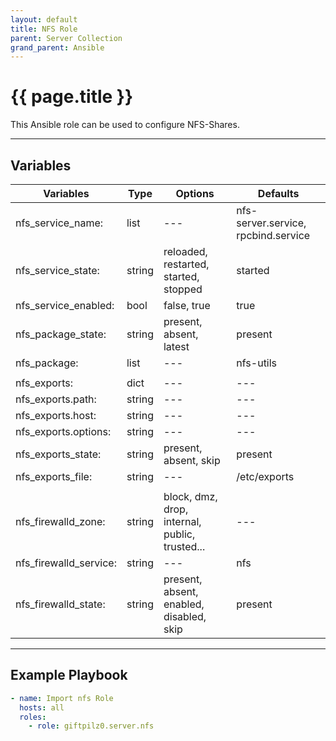 ```yaml
---
layout: default
title: NFS Role
parent: Server Collection
grand_parent: Ansible
---
```


# {{ page.title }}

This Ansible role can be used to configure NFS-Shares.

______________________________________________________________________

## Variables

| Variables              | Type   | Options                                        | Defaults                            |
| ---------------------- | ------ | ---------------------------------------------- | ----------------------------------- |
| nfs_service_name:      | list   | ---                                            | nfs-server.service, rpcbind.service |
| nfs_service_state:     | string | reloaded, restarted, started, stopped          | started                             |
| nfs_service_enabled:   | bool   | false, true                                    | true                                |
| nfs_package_state:     | string | present, absent, latest                        | present                             |
| nfs_package:           | list   | ---                                            | nfs-utils                           |
|                        |        |                                                |                                     |
| nfs_exports:           | dict   | ---                                            | ---                                 |
| nfs_exports.path:      | string | ---                                            | ---                                 |
| nfs_exports.host:      | string | ---                                            | ---                                 |
| nfs_exports.options:   | string | ---                                            | ---                                 |
| nfs_exports_state:     | string | present, absent, skip                          | present                             |
| nfs_exports_file:      | string | ---                                            | /etc/exports                        |
|                        |        |                                                |                                     |
| nfs_firewalld_zone:    | string | block, dmz, drop, internal, public, trusted... | ---                                 |
| nfs_firewalld_service: | string | ---                                            | nfs                                 |
| nfs_firewalld_state:   | string | present, absent, enabled, disabled, skip       | present                             |

______________________________________________________________________

## Example Playbook

```yaml
- name: Import nfs Role
  hosts: all
  roles:
    - role: giftpilz0.server.nfs
```
